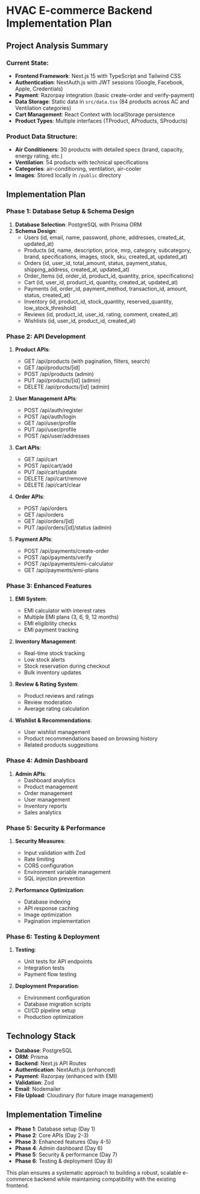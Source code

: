 # HVAC E-commerce Backend Implementation Plan

## Project Analysis Summary

### Current State:
- **Frontend Framework**: Next.js 15 with TypeScript and Tailwind CSS
- **Authentication**: NextAuth.js with JWT sessions (Google, Facebook, Apple, Credentials)
- **Payment**: Razorpay integration (basic create-order and verify-payment)
- **Data Storage**: Static data in `src/data.tsx` (84 products across AC and Ventilation categories)
- **Cart Management**: React Context with localStorage persistence
- **Product Types**: Multiple interfaces (TProduct, AProducts, SProducts)

### Product Data Structure:
- **Air Conditioners**: 30 products with detailed specs (brand, capacity, energy rating, etc.)
- **Ventilation**: 54 products with technical specifications
- **Categories**: air-conditioning, ventilation, air-cooler
- **Images**: Stored locally in `/public` directory

## Implementation Plan

### Phase 1: Database Setup & Schema Design
1. **Database Selection**: PostgreSQL with Prisma ORM
2. **Schema Design**:
   - Users (id, email, name, password, phone, addresses, created_at, updated_at)
   - Products (id, name, description, price, mrp, category, subcategory, brand, specifications, images, stock, sku, created_at, updated_at)
   - Orders (id, user_id, total_amount, status, payment_status, shipping_address, created_at, updated_at)
   - Order_Items (id, order_id, product_id, quantity, price, specifications)
   - Cart (id, user_id, product_id, quantity, created_at, updated_at)
   - Payments (id, order_id, payment_method, transaction_id, amount, status, created_at)
   - Inventory (id, product_id, stock_quantity, reserved_quantity, low_stock_threshold)
   - Reviews (id, product_id, user_id, rating, comment, created_at)
   - Wishlists (id, user_id, product_id, created_at)

### Phase 2: API Development
1. **Product APIs**:
   - GET /api/products (with pagination, filters, search)
   - GET /api/products/[id]
   - POST /api/products (admin)
   - PUT /api/products/[id] (admin)
   - DELETE /api/products/[id] (admin)

2. **User Management APIs**:
   - POST /api/auth/register
   - POST /api/auth/login
   - GET /api/user/profile
   - PUT /api/user/profile
   - POST /api/user/addresses

3. **Cart APIs**:
   - GET /api/cart
   - POST /api/cart/add
   - PUT /api/cart/update
   - DELETE /api/cart/remove
   - DELETE /api/cart/clear

4. **Order APIs**:
   - POST /api/orders
   - GET /api/orders
   - GET /api/orders/[id]
   - PUT /api/orders/[id]/status (admin)

5. **Payment APIs**:
   - POST /api/payments/create-order
   - POST /api/payments/verify
   - POST /api/payments/emi-calculator
   - GET /api/payments/emi-plans

### Phase 3: Enhanced Features
1. **EMI System**:
   - EMI calculator with interest rates
   - Multiple EMI plans (3, 6, 9, 12 months)
   - EMI eligibility checks
   - EMI payment tracking

2. **Inventory Management**:
   - Real-time stock tracking
   - Low stock alerts
   - Stock reservation during checkout
   - Bulk inventory updates

3. **Review & Rating System**:
   - Product reviews and ratings
   - Review moderation
   - Average rating calculation

4. **Wishlist & Recommendations**:
   - User wishlist management
   - Product recommendations based on browsing history
   - Related products suggestions

### Phase 4: Admin Dashboard
1. **Admin APIs**:
   - Dashboard analytics
   - Product management
   - Order management
   - User management
   - Inventory reports
   - Sales analytics

### Phase 5: Security & Performance
1. **Security Measures**:
   - Input validation with Zod
   - Rate limiting
   - CORS configuration
   - Environment variable management
   - SQL injection prevention

2. **Performance Optimization**:
   - Database indexing
   - API response caching
   - Image optimization
   - Pagination implementation

### Phase 6: Testing & Deployment
1. **Testing**:
   - Unit tests for API endpoints
   - Integration tests
   - Payment flow testing

2. **Deployment Preparation**:
   - Environment configuration
   - Database migration scripts
   - CI/CD pipeline setup
   - Production optimization

## Technology Stack
- **Database**: PostgreSQL
- **ORM**: Prisma
- **Backend**: Next.js API Routes
- **Authentication**: NextAuth.js (enhanced)
- **Payment**: Razorpay (enhanced with EMI)
- **Validation**: Zod
- **Email**: Nodemailer
- **File Upload**: Cloudinary (for future image management)

## Implementation Timeline
- **Phase 1**: Database setup (Day 1)
- **Phase 2**: Core APIs (Day 2-3)
- **Phase 3**: Enhanced features (Day 4-5)
- **Phase 4**: Admin dashboard (Day 6)
- **Phase 5**: Security & performance (Day 7)
- **Phase 6**: Testing & deployment (Day 8)

This plan ensures a systematic approach to building a robust, scalable e-commerce backend while maintaining compatibility with the existing frontend.